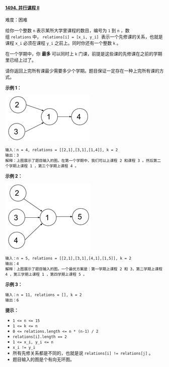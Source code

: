 #### [1494\. 并行课程 II](https://leetcode.cn/problems/parallel-courses-ii/)

难度：困难

给你一个整数 `n` 表示某所大学里课程的数目，编号为 `1` 到 `n` ，数组 `relations` 中， `relations[i] = [x_i, y_i]`  表示一个先修课的关系，也就是课程 `x_i` 必须在课程 `y_i` 之前上。同时你还有一个整数 `k` 。

在一个学期中，你 **最多** 可以同时上 `k` 门课，前提是这些课的先修课在之前的学期里已经上过了。

请你返回上完所有课最少需要多少个学期。题目保证一定存在一种上完所有课的方式。

**示例 1：**

![](./assets/img/Question1494_01.png)

```
输入：n = 4, relations = [[2,1],[3,1],[1,4]], k = 2
输出：3 
解释：上图展示了题目输入的图。在第一个学期中，我们可以上课程 2 和课程 3 。然后第二个学期上课程 1 ，第三个学期上课程 4 。
```

**示例 2：**

![](./assets/img/Question1494_02.png)

```
输入：n = 5, relations = [[2,1],[3,1],[4,1],[1,5]], k = 2
输出：4 
解释：上图展示了题目输入的图。一个最优方案是：第一学期上课程 2 和 3，第二学期上课程 4 ，第三学期上课程 1 ，第四学期上课程 5 。
```

**示例 3：**

```
输入：n = 11, relations = [], k = 2
输出：6
```

**提示：**

-   `1 <= n <= 15`
-   `1 <= k <= n`
-   `0 <= relations.length <= n * (n-1) / 2`
-   `relations[i].length == 2`
-   `1 <= x_i, y_i <= n`
-   `x_i != y_i`
-   所有先修关系都是不同的，也就是说 `relations[i] != relations[j]` 。
-   题目输入的图是个有向无环图。
